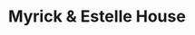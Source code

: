 ---
title: Myrick & Estelle House
picture: myrickEstelleHouse.jpg
viewer_title: Myrick & Estelle House
thumbnail: myrickEstelleHouse_t.jpg
alt: Myrick and Estelle House
medium: Pen & Ink
width: 17"
height: 12"
---